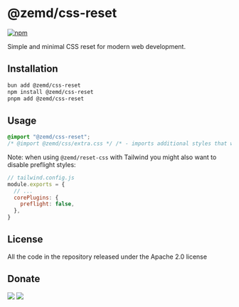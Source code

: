 # @zemd/css-reset

[![npm](https://img.shields.io/npm/v/@zemd/css-reset?color=0000ff&label=npm&labelColor=000)](https://npmjs.com/package/@zemd/css-reset)

Simple and minimal CSS reset for modern web development.

## Installation

```sh
bun add @zemd/css-reset
npm install @zemd/css-reset
pnpm add @zemd/css-reset
```

## Usage

```css
@import "@zemd/css-reset";
/* @import @zemd/css/extra.css */ /* - imports additional styles that were not included in the default reset file */
```

Note: when using `@zemd/reset-css` with Tailwind you might also want to disable preflight styles: 

```js
// tailwind.config.js
module.exports = {
  // ...
  corePlugins: {
    preflight: false,
  },
}
```

## License

All the code in the repository released under the Apache 2.0 license

## Donate

[![](https://img.shields.io/badge/patreon-donate-yellow.svg)](https://www.patreon.com/red_rabbit)
[![](https://img.shields.io/static/v1?label=UNITED24&message=support%20Ukraine&color=blue)](https://u24.gov.ua/)